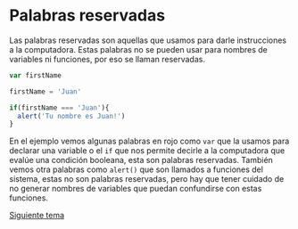 # Palabras reservadas

Las palabras reservadas son aquellas que usamos para darle instrucciones a la computadora. Estas palabras no se pueden usar para nombres de variables ni funciones, por eso se llaman reservadas.

```js
var firstName

firstName = 'Juan'

if(firstName === 'Juan'){
  alert('Tu nombre es Juan!')
}

```

En el ejemplo vemos algunas palabras en rojo como `var` que la usamos para declarar una variable o el `if` que nos permite decirle a la computadora que evalúe una condición booleana, esta son palabras reservadas. También vemos otra palabras como `alert()` que son llamados a funciones del sistema, estas no son palabras reservadas, pero hay que tener cuidado de no generar nombres de variables que puedan confundirse con estas funciones.

[Siguiente tema](01_03_variables.md)
